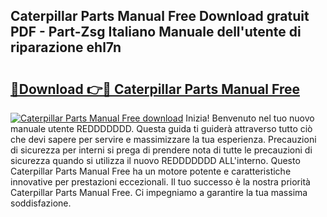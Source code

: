 ## Caterpillar Parts Manual Free Download gratuit PDF - Part-Zsg Italiano Manuale dell'utente di riparazione ehl7n

# <h2><a href="http://dfc18q.blite.top/?on=Caterpillar+Parts+Manual+Free">🔗Download 👉🔴 Caterpillar Parts Manual Free</a></h2>

[![Caterpillar Parts Manual Free download](https://i.imgur.com/lujVjoI.png)](http://dfc18q.blite.top/?on=Caterpillar+Parts+Manual+Free)
Inizia! Benvenuto nel tuo nuovo manuale utente REDDDDDDD. Questa guida ti guiderà attraverso tutto ciò che devi sapere per servire e massimizzare la tua esperienza. Precauzioni di sicurezza per interni si prega di prendere nota di tutte le precauzioni di sicurezza quando si utilizza il nuovo REDDDDDDD ALL'interno. Questo Caterpillar Parts Manual Free ha un motore potente e caratteristiche innovative per prestazioni eccezionali. Il tuo successo è la nostra priorità Caterpillar Parts Manual Free. Ci impegniamo a garantire la tua massima soddisfazione.
